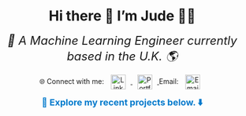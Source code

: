 <h1 align="center">
  Hi there 👋 I’m Jude 👨‍💻
</h1>

<p align="center">
  <span style="font-size: 24px;"><i>📍 A Machine Learning Engineer currently based in the U.K. 🌎</i></span>
</p>

<p align="center">
  🌐 Connect with me: 
  <a href="https://www.linkedin.com/in/jude-dontoh-42ab7011b" target="_blank" rel="noopener noreferrer">
    <img src="https://raw.githubusercontent.com/judedontoh/icons/main/linkedin.png" alt="LinkedIn" style="vertical-align: middle; margin: 0px 10px" height="30" width="30">
  </a>
  <a href="https://www.datascienceportfol.io/judedontoh" target="_blank" rel="noopener noreferrer">
    <img src="https://raw.githubusercontent.com/judedontoh/icons/main/portfolio.png" alt="Portfolio" style="vertical-align: middle; margin: 0px 10px" height="30" width="30">
  </a>
  Email: 
  <a href="mailto:jude.dontoh@gmail.com" target="_blank" rel="noopener noreferrer">
    <img src="https://raw.githubusercontent.com/judedontoh/icons/main/email.png" alt="Email" style="vertical-align: middle; margin: 0px 10px" height="30" width="30">
  </a>
</p>

<p align="center">
  <span style="font-size: 18px; color: #007acc;"><b>🚀 Explore my recent projects below. ⬇️</b></span>
</p>


<!---
judedontoh/judedontoh is a ✨ special ✨ repository because its `README.md` (this file) appears on your GitHub profile.
You can click the Preview link to take a look at your changes.
--->
